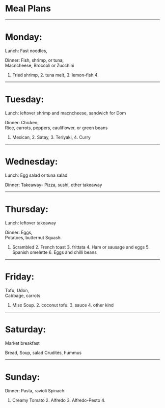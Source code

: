 # Meal Plans
***

# Monday:   
Lunch: Fast noodles, 

Dinner:
Fish, shrimp, or tuna,   
Macncheese, Broccoli or Zucchini
1. Fried shrimp, 2. tuna melt, 3. lemon-fish 4.

***

# Tuesday:   

Lunch: leftover shrimp and macncheese, sandwich for Dom

Dinner:
Chicken,   
Rice, carrots, peppers, cauliflower, or green beans
1. Mexican, 2. Satay, 3. Teriyaki, 4. Curry 
***

# Wednesday:   

Lunch: Egg salad or tuna salad

Dinner:
Takeaway-
Pizza, sushi, other takeaway
***

# Thursday:   
Lunch: leftover takeaway

Dinner: Eggs,   
Potatoes, butternut Squash.
1. Scrambled  2. French toast  3. frittata  4. Ham or sausage and eggs 5. Spanish omelette 6. Eggs and chilli beans
***

# Friday:
Tofu,
Udon,   
Cabbage, carrots
1. Miso Soup. 2. coconut tofu. 3. sauce 4. other kind
***

# Saturday:

Market breakfast

Bread, Soup, salad
Crudités, hummus
***

# Sunday:

Dinner:
Pasta, ravioli
Spinach
1. Creamy Tomato 2. Alfredo 3. Alfredo-Pesto 4. 